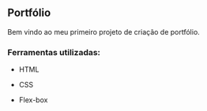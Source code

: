 ## Portfólio

Bem vindo ao meu primeiro projeto de criação de portfólio.

### Ferramentas utilizadas:

* HTML

* CSS

* Flex-box
